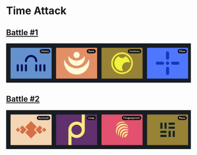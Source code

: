 # Time Attack

## [Battle #1](/time-attack/01-time-attack.md)

![Battle #1](../assets/time-targets/battle-01.png)

## [Battle #2](/time-attack/02-time-attack)

![Battle #2](../assets/time-targets/battle-02.png)
